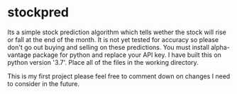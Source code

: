 # stockpred
Its a simple stock prediction algorithm which tells wether the stock will rise or fall at the end of the month. It is not yet tested for accuracy so please don't go out buying and selling on these predictions. You must install alpha-vantage package for python and replace your API key. I have built this on python version '3.7'. Place all of the files in the working directory. 

This is my first project please feel free to comment down on changes I need to consider in the future.
